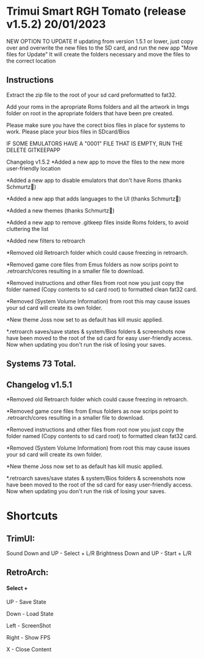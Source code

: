 # Trimui Smart RGH Tomato (release v1.5.2) 20/01/2023 

NEW OPTION TO UPDATE
If updating from version 1.5.1 or lower, just copy over and overwrite the new files to the SD card, and run the new app "Move files for Update"
It will create the folders necessary and move the files to the correct location


## Instructions
Extract the zip file to the root of your sd card preformatted to fat32.

Add your roms in the apropriate Roms folders and all the artwork in Imgs folder on root in the apropriate folders that have been pre created.

Please make sure you have the corect bios files in place for systems to work. Please place your bios files in SDcard/Bios

IF SOME EMULATORS HAVE A "0001" FILE THAT IS EMPTY, RUN THE DELETE GITKEEPAPP


Changelog v1.5.2
*Added a new app to move the files to the new more user-friendly location

*Added a new app to disable emulators that don't have Roms (thanks Schmurtz🧅)

*Added a new app that adds languages to the UI (thanks Schmurtz🧅)

*Added a new themes (thanks Schmurtz🧅)

*Added a new app to remove .gitkeep files inside Roms folders, to avoid cluttering the list

*Added new filters to retroarch

*Removed old Retroarch folder which could cause freezing in retroarch.

*Removed game core files from Emus folders as now scrips point to .retroarch/cores resulting in a smaller file to download.

*Removed instructions and other files from root now you just copy the folder named (Copy contents to sd card root) to formatted clean fat32 card.

*Removed (System Volume Information) from root this may cause issues your sd card will create its own folder.

*New theme Joss now set to as default has kill music applied.

*.retroarch saves/save states & system/Bios folders & screenshots now have been moved to the root of the sd card for easy user-friendly access. Now when updating you don't run the risk of losing your saves.


## Systems 73 Total.
## Changelog v1.5.1


*Removed old Retroarch folder which could cause freezing in retroarch.

*Removed game core files from Emus folders as now scrips point to .retroarch/cores resulting in a smaller file to download.

*Removed instructions and other files from root now you just copy the folder named (Copy contents to sd card root) to formatted clean fat32 card.

*Removed (System Volume Information) from root this may cause issues your sd card will create its own folder.

*New theme Joss now set to as default has kill music applied.

*.retroarch saves/save states & system/Bios folders & screenshots now have been moved to the root of the sd card for easy user-friendly access. Now when updating you don't run the risk of losing your saves.


# Shortcuts
## TrimUI:
Sound Down and UP - Select + L/R
Brightness Down and UP - Start + L/R

## RetroArch:
#### Select +
UP - Save State

Down - Load State

Left - ScreenShot

Right - Show FPS

X - Close Content
